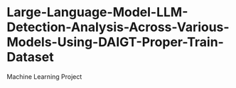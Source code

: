 # Large-Language-Model-LLM-Detection-Analysis-Across-Various-Models-Using-DAIGT-Proper-Train-Dataset
Machine Learning Project 
